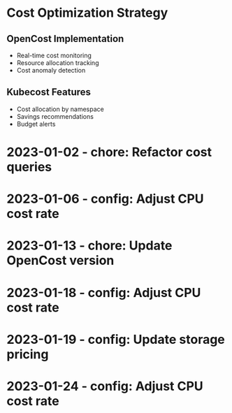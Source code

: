 ﻿# Cost Optimization Strategy

## OpenCost Implementation
- Real-time cost monitoring
- Resource allocation tracking
- Cost anomaly detection

## Kubecost Features
- Cost allocation by namespace
- Savings recommendations
- Budget alerts
# 2023-01-02 - chore: Refactor cost queries
# 2023-01-06 - config: Adjust CPU cost rate
# 2023-01-13 - chore: Update OpenCost version
# 2023-01-18 - config: Adjust CPU cost rate
# 2023-01-19 - config: Update storage pricing
# 2023-01-24 - config: Adjust CPU cost rate
